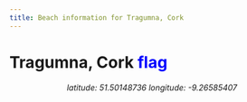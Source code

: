 ```yaml
---
title: Beach information for Tragumna, Cork
---
```

# Tragumna, Cork <span class="material-icons" style="color: blue;">flag</span>

<div align="center"><i>latitude: 51.50148736 longitude: -9.26585407</i></div>